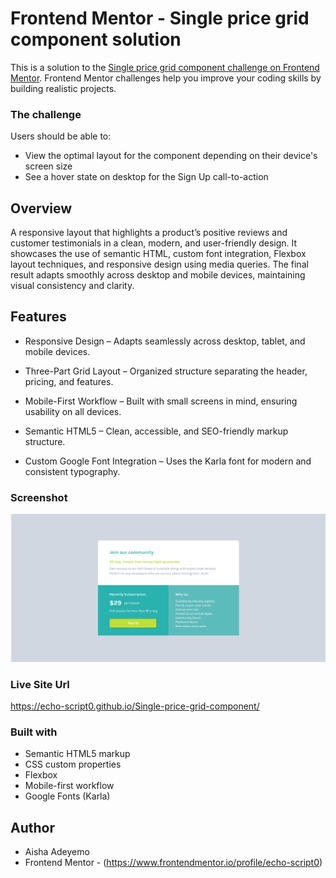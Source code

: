 # Frontend Mentor - Single price grid component solution

This is a solution to the [Single price grid component challenge on Frontend Mentor](https://www.frontendmentor.io/challenges/single-price-grid-component-5ce41129d0ff452fec5abbbc). Frontend Mentor challenges help you improve your coding skills by building realistic projects. 

### The challenge

Users should be able to:

- View the optimal layout for the component depending on their device's screen size
- See a hover state on desktop for the Sign Up call-to-action

## Overview

 A responsive layout that highlights a product’s positive reviews and customer testimonials in a clean, modern, and user-friendly design.
It showcases the use of semantic HTML, custom font integration, Flexbox layout techniques, and responsive design using media queries. The final result adapts smoothly across desktop and mobile devices, maintaining visual consistency and clarity.

## Features 
- Responsive Design – Adapts seamlessly across desktop, tablet, and mobile devices.

- Three-Part Grid Layout – Organized structure separating the header, pricing, and features.

- Mobile-First Workflow – Built with small screens in mind, ensuring usability on all devices.

- Semantic HTML5 – Clean, accessible, and SEO-friendly markup structure.

- Custom Google Font Integration – Uses the Karla font for modern and consistent typography.

### Screenshot

![Preview](image.png)

### Live Site Url
https://echo-script0.github.io/Single-price-grid-component/

### Built with
- Semantic HTML5 markup
- CSS custom properties
- Flexbox
- Mobile-first workflow
- Google Fonts (Karla)

## Author
- Aisha Adeyemo
- Frontend Mentor - (https://www.frontendmentor.io/profile/echo-script0)